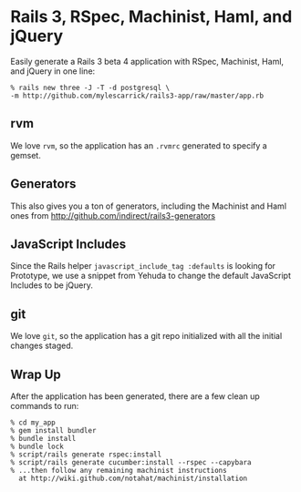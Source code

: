 Rails 3, RSpec, Machinist, Haml, and jQuery
==============================================

Easily generate a Rails 3 beta 4 application with RSpec, Machinist, Haml, and
jQuery in one line:

    % rails new three -J -T -d postgresql \
    -m http://github.com/mylescarrick/rails3-app/raw/master/app.rb


rvm
---

We love `rvm`, so the application has an `.rvmrc` generated to specify a gemset.

Generators
----------

This also gives you a ton of generators, including the Machinist and Haml ones
from http://github.com/indirect/rails3-generators

JavaScript Includes
-------------------

Since the Rails helper `javascript_include_tag :defaults` is looking for
Prototype, we use a snippet from Yehuda to change the default JavaScript
Includes to be jQuery.

git
---

We love `git`, so the application has a git repo initialized with all the initial changes staged.

Wrap Up
-------

After the application has been generated, there are a few clean up commands to run:

    % cd my_app
    % gem install bundler
    % bundle install
    % bundle lock
    % script/rails generate rspec:install
    % script/rails generate cucumber:install --rspec --capybara
    % ...then follow any remaining machinist instructions
      at http://wiki.github.com/notahat/machinist/installation
